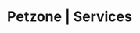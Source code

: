 ---
title: Petzone | Services
layout: service-individual
label: "Ultrasound"
text: "At PetZone we are entirely committed to providing pet parents with the latest in medical technology and treatment. Ultrasounds are used to create an image of the organs inside an animal’s body in real time. Before ultrasounds the only possible way to identify a problem in an animal’s body was to find it during surgery. However, ultrasounds are minimally invasive and do not expose your pet to any radiation while allowing us to examine and measure the size of structures in the body in real-time. Ultrasounds can also help identify the position of a foreign body, saving surgeons valuable time in searching for the item and reducing the amount of time an animal is under anaesthesia. We have years of experience in reading and interpreting ultrasonic images which can lead to saving a pet’s life. Your pet’s life can be saved in minutes with an ultrasound reading while causing no stress or pain. Should we fine any irregularities in your pet’s organs, we will help devise a treatment plan and give you all the options you need to make an informed decision about your pet’s future."
---